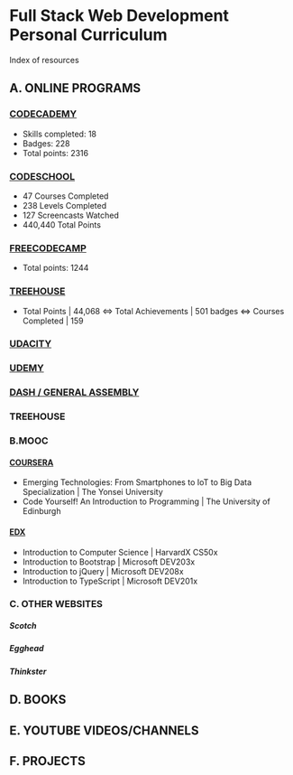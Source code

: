 # Full Stack Web Development Personal Curriculum
Index of resources

## A. ONLINE PROGRAMS

### [CODECADEMY](https://github.com/SonyaMoisset/curriculum/blob/master/codecademy.md)
- Skills completed: 18
- Badges: 228
- Total points: 2316

### [CODESCHOOL](https://github.com/SonyaMoisset/curriculum/blob/master/codeSchool.md)
- 47 Courses Completed 
- 238 Levels Completed 
- 127 Screencasts Watched 
- 440,440 Total Points

### [FREECODECAMP](https://github.com/SonyaMoisset/curriculum/blob/master/freecodecamp.md)
- Total points: 1244

### [TREEHOUSE](https://github.com/SonyaMoisset/treehouse/blob/master/README.md)
- Total Points | 44,068 <=> Total Achievements | 501 badges <=> Courses Completed | 159

### [UDACITY](https://github.com/SonyaMoisset/curriculum/blob/master/udacity.md)

### [UDEMY](https://github.com/SonyaMoisset/curriculum/blob/master/udemy.md)

### [DASH / GENERAL ASSEMBLY](https://github.com/SonyaMoisset/curriculum/blob/master/dash.md)

### TREEHOUSE

### B.MOOC
#### [COURSERA](https://github.com/SonyaMoisset/curriculum/blob/master/coursera.md)
- Emerging Technologies: From Smartphones to IoT to Big Data Specialization | The Yonsei University
- Code Yourself! An Introduction to Programming | The University of Edinburgh

#### [EDX](https://github.com/SonyaMoisset/curriculum/blob/master/edx.md)
- Introduction to Computer Science | HarvardX CS50x
- Introduction to Bootstrap | Microsoft DEV203x
- Introduction to jQuery | Microsoft DEV208x
- Introduction to TypeScript | Microsoft DEV201x

### C. OTHER WEBSITES
##### Scotch
##### Egghead
##### Thinkster

## D. BOOKS

## E. YOUTUBE VIDEOS/CHANNELS

## F. PROJECTS
